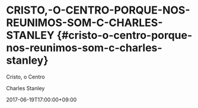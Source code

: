 # CRISTO,-O-CENTRO-PORQUE-NOS-REUNIMOS-SOM-C-CHARLES-STANLEY {#cristo-o-centro-porque-nos-reunimos-som-c-charles-stanley}

Cristo, o Centro

Charles Stanley

2017-06-19T17:00:00+09:00